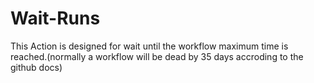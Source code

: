 # Wait-Runs
This Action is designed for wait until the workflow maximum time is reached.(normally a workflow will be dead by 35 days accroding to the github docs)